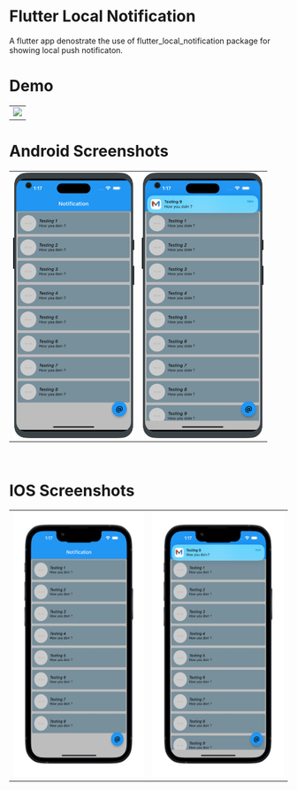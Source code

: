 # Flutter Local Notification

A flutter app denostrate the use of flutter_local_notification package for showing local push notificaton.

# Demo
  <table>
  <tr>
  <td><img src="https://github.com/MarvelApps-Flutter/local_push_notification_module/blob/master/working_demo/mylocalNotification.gif" height="480px"></td>
    </tr>
  </table>

# Android Screenshots

<table>
  <tr>
    <td><img src="https://github.com/MarvelApps-Flutter/local_push_notification_module/blob/master/screenshots/android/android1.png" height="480px"></td>
    <td><img src="https://github.com/MarvelApps-Flutter/local_push_notification_module/blob/master/screenshots/android/android2.png" height="480px"></td>
  </tr>
 </table>


</br>

# IOS Screenshots

<table>
  <tr>
    <td><img src="https://github.com/MarvelApps-Flutter/local_push_notification_module/blob/master/screenshots/ios/ios1.png" height="480px"></td>
    <td><img src="https://github.com/MarvelApps-Flutter/local_push_notification_module/blob/master/screenshots/ios/ios2.png" height="480px"></td>
  </tr>
 </table>
 

